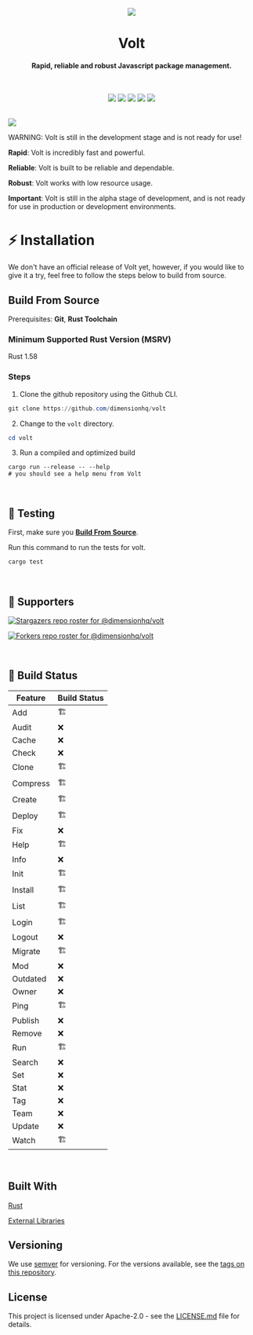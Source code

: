 <p align="center">
  <img src="https://github.com/dimensionhq/volt/blob/master/assets/volt-transparent-bg.png?raw=true" />
</p>

<h1 align="center">Volt</h1>
<h4 align="center">Rapid, reliable and robust Javascript package management.</h4>
<br>

<p align="center">
  <img src="https://img.shields.io/badge/version-0.0.1--alpha-c6b5ff"> <img src="https://img.shields.io/github/license/dimensionhq/volt?color=75ff73"> <img src="https://img.shields.io/tokei/lines/github/dimensionhq/volt?color=%23ffb5f5"> <img src="https://img.shields.io/github/languages/top/dimensionhq/volt?color=b5f0ff"> <img src="https://img.shields.io/github/languages/code-size/dimensionhq/volt?color=%235e6cff&label=size">
</p>
<br>

<img src="https://user-images.githubusercontent.com/63039748/122814035-b9696280-d2e4-11eb-8157-67a49f03190d.png">

WARNING: Volt is still in the development stage and is not ready for use!

**Rapid**: Volt is incredibly fast and powerful.

**Reliable**: Volt is built to be reliable and dependable.

**Robust**: Volt works with low resource usage.

**Important**: Volt is still in the alpha stage of development, and is not ready for use in production or development environments.
<br>

# :zap: Installation

We don't have an official release of Volt yet, however, if you would like to give it a try, feel free to follow the steps below to build from source.
<br>

## Build From Source

Prerequisites: **Git**, **Rust Toolchain**

### Minimum Supported Rust Version (MSRV)

Rust 1.58

### Steps

1. Clone the github repository using the Github CLI.

```powershell
git clone https://github.com/dimensionhq/volt
```

2. Change to the `volt` directory.

```powershell
cd volt
```

3. Run a compiled and optimized build

```
cargo run --release -- --help
# you should see a help menu from Volt
```

<br>

## :test_tube: Testing

First, make sure you [**Build From Source**](https://github.com/dimensionhq/volt/#build-from-source).

Run this command to run the tests for volt.

```powershell
cargo test
```

<br>

## :clap: Supporters

[![Stargazers repo roster for @dimensionhq/volt](https://reporoster.com/stars/dimensionhq/volt)](https://github.com/dimensionhq/volt/stargazers)

[![Forkers repo roster for @dimensionhq/volt](https://reporoster.com/forks/dimensionhq/volt)](https://github.com/dimensionhq/volt/network/members)

<br>

## :hammer: Build Status

| Feature  | Build Status |
| -------- | ------------ |
| Add      | 🏗️           |
| Audit    | ❌           |
| Cache    | ❌           |
| Check    | ❌           |
| Clone    | 🏗️           |
| Compress | 🏗️           |
| Create   | 🏗️           |
| Deploy   | 🏗️           |
| Fix      | ❌           |
| Help     | 🏗️           |
| Info     | ❌           |
| Init     | 🏗️           |
| Install  | 🏗️           |
| List     | 🏗️           |
| Login    | 🏗️           |
| Logout   | ❌           |
| Migrate  | 🏗️           |
| Mod      | ❌           |
| Outdated | ❌           |
| Owner    | ❌           |
| Ping     | 🏗️           |
| Publish  | ❌           |
| Remove   | ❌           |
| Run      | 🏗️           |
| Search   | ❌           |
| Set      | ❌           |
| Stat     | ❌           |
| Tag      | ❌           |
| Team     | ❌           |
| Update   | ❌           |
| Watch    | 🏗️           |

<br>

## Built With

[Rust](https://www.rust-lang.org/)

[External Libraries](https://github.com/dimensionhq/volt/blob/dev/CREDITS.md)

## Versioning

We use [semver](https://semver.org/) for versioning. For the versions available, see the [tags on this repository](https://github.com/dimensionhq/volt/tags).

## License

This project is licensed under Apache-2.0 - see the [LICENSE.md](LICENSE) file for details.
